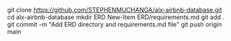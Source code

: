 git clone https://github.com/STEPHENMUCHANGA/alx-airbnb-database.git
cd alx-airbnb-database
mkdir ERD
New-Item ERD/requirements.md
git add .
git commit -m "Add ERD directory and requirements.md file"
git push origin main



